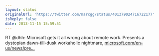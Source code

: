 ```yaml
---
layout: status
originalUrl: 'https://twitter.com/marcgg/status/401379024716722177'
isReply: false
date: 2013-11-15 15:59:51
---
```


RT @dhh: Microsoft gets it all wrong about remote work. Presents a dystopian dawn-till-dusk workaholic nightmare, [microsoft.com/en-us/news/pre…](http://www.microsoft.com/en-us/news/press/2013/nov13/11-06getitdone.aspx#infog)

